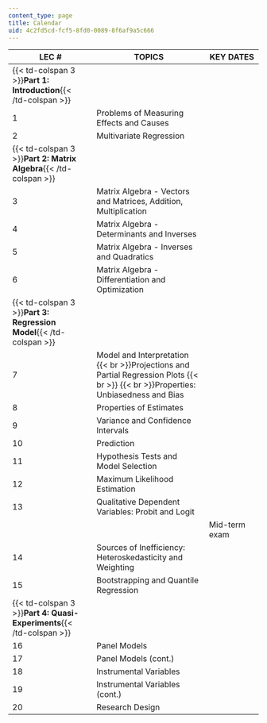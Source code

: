 ```yaml
---
content_type: page
title: Calendar
uid: 4c2fd5cd-fcf5-8fd0-0089-8f6af9a5c666
---
```


| LEC # | TOPICS | KEY DATES |
| --- | --- | --- |
| {{< td-colspan 3 >}}**Part 1: Introduction**{{< /td-colspan >}} |||
| 1 | Problems of Measuring Effects and Causes |  |
| 2 | Multivariate Regression |  |
| {{< td-colspan 3 >}}**Part 2: Matrix Algebra**{{< /td-colspan >}} |||
| 3 | Matrix Algebra - Vectors and Matrices, Addition, Multiplication |  |
| 4 | Matrix Algebra - Determinants and Inverses |  |
| 5 | Matrix Algebra - Inverses and Quadratics |  |
| 6 | Matrix Algebra - Differentiation and Optimization |  |
| {{< td-colspan 3 >}}**Part 3: Regression Model**{{< /td-colspan >}} |||
| 7 | Model and Interpretation  {{< br >}}Projections and Partial Regression Plots  {{< br >}}  {{< br >}}Properties: Unbiasedness and Bias |  |
| 8 | Properties of Estimates |  |
| 9 | Variance and Confidence Intervals |  |
| 10 | Prediction |  |
| 11 | Hypothesis Tests and Model Selection |  |
| 12 | Maximum Likelihood Estimation |  |
| 13 | Qualitative Dependent Variables: Probit and Logit |  |
|  |  | Mid-term exam |
| 14 | Sources of Inefficiency: Heteroskedasticity and Weighting |  |
| 15 | Bootstrapping and Quantile Regression |  |
| {{< td-colspan 3 >}}**Part 4: Quasi-Experiments**{{< /td-colspan >}} |||
| 16 | Panel Models |  |
| 17 | Panel Models (cont.) |  |
| 18 | Instrumental Variables |  |
| 19 | Instrumental Variables (cont.) |  |
| 20 | Research Design |